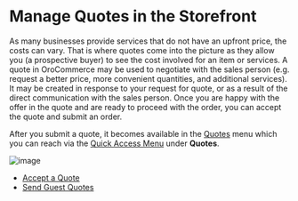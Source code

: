 <!-- meta: description = Quotes creation and management guides for the OroCommerce storefront users -->

<a id="frontstore-guide-quotes"></a>

# Manage Quotes in the Storefront

As many businesses provide services that do not have an upfront price, the costs can vary. That is where quotes come into the picture as they allow you (a prospective buyer) to see the cost involved for an item or services. A quote in OroCommerce may be used to negotiate with the sales person (e.g. request a better price, more convenient quantities, and additional services). It may be created in response to your request for quote, or as a result of the direct communication with the sales person. Once you are happy with the offer in the quote and are ready to proceed with the order, you can accept the quote and submit an order.

After you submit a quote, it becomes available in the [Quotes](../account/quotes.md#my-account-quotes) menu which you can reach via the [Quick Access Menu](../getting-started/general-layout.md#frontstore-guide-navigation-quick-access-menu) under **Quotes**.

![image](user/img/storefront/quotes/Quotes.png)

* [Accept a Quote](accept.md)
* [Send Guest Quotes](guests.md)

<!-- fa-bars = fa-navicon -->
<!-- Ic Tiles is used as Set As Default in saved views, and as tiles in display layout options -->
<!-- IcPencil refers to Rename in Commerce and Inline Editing in CRM -->
<!-- Check mark in the square. -->
<!-- SortDesc is also used as drop-down arrow -->
